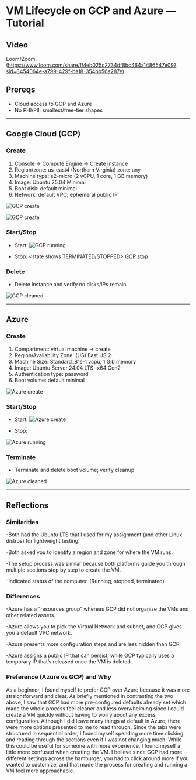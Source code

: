 # VM Lifecycle on GCP and Azure — Tutorial

## Video
Loom/Zoom: (https://www.loom.com/share/ff4eb025c2734df8bc464a1486547e09?sid=8454064e-a799-429f-ba18-354bb56a287e)

## Prereqs
- Cloud access to GCP and Azure
- No PHI/PII; smallest/free-tier shapes

---

## Google Cloud (GCP)
### Create
1. Console → Compute Engine → Create instance
2. Region/zone: us-east4 (Northern Virginia) zone: any
3. Machine type: e2-micro (2 vCPU, 1 core, 1 GB memory)
4. Image: Ubuntu 25.04 Minimal
5. Boot disk: default minimal
6. Network: default VPC; ephemeral public IP

![GCP create](images/gcp_create.png)

![GCP create](images/gcp_create_os.png)
### Start/Stop
- Start: 
![GCP running](images/gcp_running.png)

- Stop: <state shows TERMINATED/STOPPED>
[GCP stop](images/gcp_stopped.png)

### Delete
- Delete instance and verify no disks/IPs remain

![GCP cleaned](images/gcp_deleted.png)



---

## Azure
### Create
1. Compartment: virtual machine -> create 
2. Region/Availability Zone:  (US) East US 2
3. Machine Size: Standard_B1s-1 vcpu, 1 Gib memory
4. Image: Ubuntu Server 24.04 LTS -x64 Gen2
5. Authentication type: password
6. Boot volume: default minimal

![Azure create](images/azure_create_official.png)

### Start/Stop
- Start: <state shows RUNNING>
![Azure create](images/azure_running.png)

- Stop: <state shows STOPPED>


![Azure running](images/azure_sop.png)

### Terminate
- Terminate and delete boot volume; verify cleanup

![Azure cleaned](images/azure_deleted.png)

---
## Reflections
### Similarities
-Both had the Ubuntu LTS that I used for my assignment (and other Linux distros) for lightweight testing.

-Both asked you to identify a region and zone for where the VM runs. 

-The setup process was similar because both platforms guide you through multiple sections step by step to create the VM.

-Indicated status of the computer. (Running, stopped, terminated)


### Differences
-Azure has a “resources group” whereas GCP did not organize the VMs and other related assets.

-Azure allows you to pick the Virtual Network and subnet, and GCP gives you a default VPC network. 

-Azure presents more configuration steps and are less hidden than GCP.

-Azure assigns a public IP that can persist, while GCP typically uses a temporary IP that’s released once the VM is deleted.


### Preference (Azure vs GCP) and Why
As a beginner, I found myself to prefer GCP over Azure because it was more straightforward and clear. As briefly mentioned in contrasting the two above, I saw that GCP had more pre-configured defaults already set which made the whole process feel cleaner and less overwhelming since I could create a VM quickly without having to worry about any excess configuration. Although I did leave many things at default in Azure, there were more options presented to me to read through. Since the tabs were structured in sequential order, I found myself spending more time clicking and reading through the sections even if I was not changing much. While this could be useful for someone with more experience, I found myself a little more confused when creating the VM. I believe since GCP had more different settings across the hamburger, you had to click around more if you wanted to customize, and that made the process for creating and running a VM feel more approachable. 